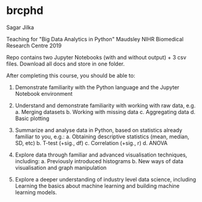 # brcphd

Sagar Jilka

Teaching for "Big Data Analytics in Python"
Maudsley NIHR Biomedical Research Centre 2019

Repo contains two Jupyter Notebooks (with and without output) + 3 csv files. Download all docs and store in one folder.

After completing this course, you should be able to:

1.	Demonstrate familiarity with the Python language and the Jupyter Notebook environment

2.	Understand and demonstrate familiarity with working with raw data, e.g.
  a.	Merging datasets
  b.	Working with missing data
  c.	Aggregating data
  d.	Basic plotting

3.	Summarize and analyse data in Python, based on statistics already familiar to you, e.g.:
  a.	Obtaining descriptive statistics (mean, median, SD, etc)
  b.	T-test (+sig., df)
  c.	Correlation (+sig., r)
  d.	ANOVA

4.	Explore data through familiar and advanced visualisation techniques, including:
  a.	Previously introduced histograms
  b.	New ways of data visualisation and graph manipulation

5.	Explore a deeper understanding of industry level data science, including Learning the basics about machine learning and building machine learning models.
